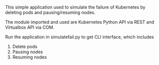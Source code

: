 This simple application used to simulate the failure of Kubernetes by deleting pods and pausing/resuming nodes.

The module imported and used are Kubernetes Python API via REST and Virtualbox API via COM.

Run the application in simulatefail.py to get CLI interface, which includes
1. Delete pods
2. Pausing nodes
3. Resuming nodes